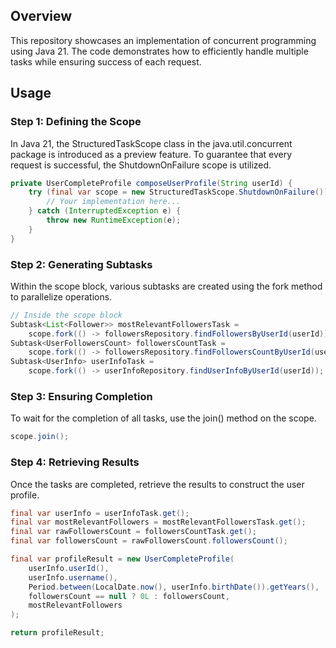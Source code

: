 
## Overview
This repository showcases an implementation of concurrent programming using Java 21. The code demonstrates how to efficiently handle multiple tasks while ensuring success of each request.

## Usage

### Step 1: Defining the Scope
In Java 21, the StructuredTaskScope class in the java.util.concurrent package is introduced as a preview feature. To guarantee that every request is successful, the ShutdownOnFailure scope is utilized.

```java
private UserCompleteProfile composeUserProfile(String userId) {
    try (final var scope = new StructuredTaskScope.ShutdownOnFailure()) {
        // Your implementation here...
    } catch (InterruptedException e) {
        throw new RuntimeException(e);
    }
}
``` 
### Step 2: Generating Subtasks
Within the scope block, various subtasks are created using the fork method to parallelize operations.

```java
// Inside the scope block
Subtask<List<Follower>> mostRelevantFollowersTask =
    scope.fork(() -> followersRepository.findFollowersByUserId(userId));
Subtask<UserFollowersCount> followersCountTask =
    scope.fork(() -> followersRepository.findFollowersCountByUserId(userId));
Subtask<UserInfo> userInfoTask =
    scope.fork(() -> userInfoRepository.findUserInfoByUserId(userId));
``` 
### Step 3: Ensuring Completion
To wait for the completion of all tasks, use the join() method on the scope.
```java
scope.join();
``` 

### Step 4: Retrieving Results
Once the tasks are completed, retrieve the results to construct the user profile.

```java
final var userInfo = userInfoTask.get();
final var mostRelevantFollowers = mostRelevantFollowersTask.get();
final var rawFollowersCount = followersCountTask.get();
final var followersCount = rawFollowersCount.followersCount();

final var profileResult = new UserCompleteProfile(
    userInfo.userId(),
    userInfo.username(),
    Period.between(LocalDate.now(), userInfo.birthDate()).getYears(),
    followersCount == null ? 0L : followersCount,
    mostRelevantFollowers
);

return profileResult;
``` 
